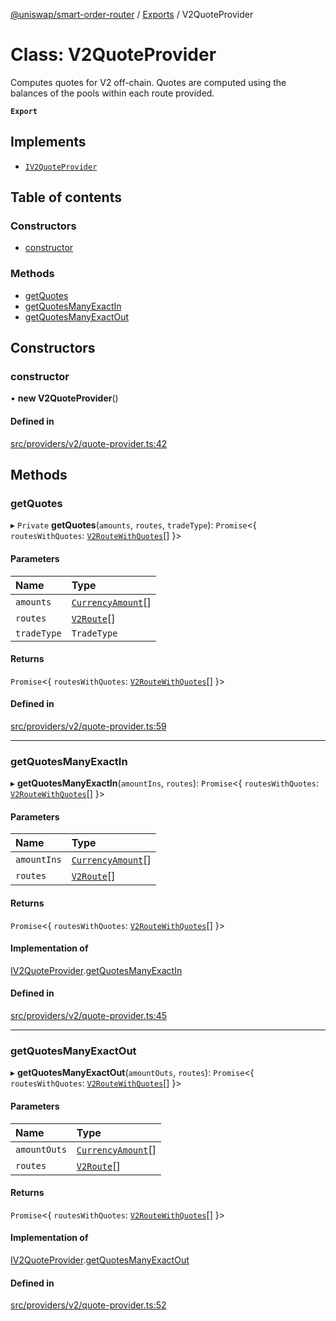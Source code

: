 [@uniswap/smart-order-router](../README.md) / [Exports](../modules.md) / V2QuoteProvider

# Class: V2QuoteProvider

Computes quotes for V2 off-chain. Quotes are computed using the balances
of the pools within each route provided.

**`Export`**

## Implements

- [`IV2QuoteProvider`](../interfaces/IV2QuoteProvider.md)

## Table of contents

### Constructors

- [constructor](V2QuoteProvider.md#constructor)

### Methods

- [getQuotes](V2QuoteProvider.md#getquotes)
- [getQuotesManyExactIn](V2QuoteProvider.md#getquotesmanyexactin)
- [getQuotesManyExactOut](V2QuoteProvider.md#getquotesmanyexactout)

## Constructors

### constructor

• **new V2QuoteProvider**()

#### Defined in

[src/providers/v2/quote-provider.ts:42](https://github.com/Uniswap/smart-order-router/blob/10190c3/src/providers/v2/quote-provider.ts#L42)

## Methods

### getQuotes

▸ `Private` **getQuotes**(`amounts`, `routes`, `tradeType`): `Promise`<{ `routesWithQuotes`: [`V2RouteWithQuotes`](../modules.md#v2routewithquotes)[]  }\>

#### Parameters

| Name | Type |
| :------ | :------ |
| `amounts` | [`CurrencyAmount`](CurrencyAmount.md)[] |
| `routes` | [`V2Route`](V2Route.md)[] |
| `tradeType` | `TradeType` |

#### Returns

`Promise`<{ `routesWithQuotes`: [`V2RouteWithQuotes`](../modules.md#v2routewithquotes)[]  }\>

#### Defined in

[src/providers/v2/quote-provider.ts:59](https://github.com/Uniswap/smart-order-router/blob/10190c3/src/providers/v2/quote-provider.ts#L59)

___

### getQuotesManyExactIn

▸ **getQuotesManyExactIn**(`amountIns`, `routes`): `Promise`<{ `routesWithQuotes`: [`V2RouteWithQuotes`](../modules.md#v2routewithquotes)[]  }\>

#### Parameters

| Name | Type |
| :------ | :------ |
| `amountIns` | [`CurrencyAmount`](CurrencyAmount.md)[] |
| `routes` | [`V2Route`](V2Route.md)[] |

#### Returns

`Promise`<{ `routesWithQuotes`: [`V2RouteWithQuotes`](../modules.md#v2routewithquotes)[]  }\>

#### Implementation of

[IV2QuoteProvider](../interfaces/IV2QuoteProvider.md).[getQuotesManyExactIn](../interfaces/IV2QuoteProvider.md#getquotesmanyexactin)

#### Defined in

[src/providers/v2/quote-provider.ts:45](https://github.com/Uniswap/smart-order-router/blob/10190c3/src/providers/v2/quote-provider.ts#L45)

___

### getQuotesManyExactOut

▸ **getQuotesManyExactOut**(`amountOuts`, `routes`): `Promise`<{ `routesWithQuotes`: [`V2RouteWithQuotes`](../modules.md#v2routewithquotes)[]  }\>

#### Parameters

| Name | Type |
| :------ | :------ |
| `amountOuts` | [`CurrencyAmount`](CurrencyAmount.md)[] |
| `routes` | [`V2Route`](V2Route.md)[] |

#### Returns

`Promise`<{ `routesWithQuotes`: [`V2RouteWithQuotes`](../modules.md#v2routewithquotes)[]  }\>

#### Implementation of

[IV2QuoteProvider](../interfaces/IV2QuoteProvider.md).[getQuotesManyExactOut](../interfaces/IV2QuoteProvider.md#getquotesmanyexactout)

#### Defined in

[src/providers/v2/quote-provider.ts:52](https://github.com/Uniswap/smart-order-router/blob/10190c3/src/providers/v2/quote-provider.ts#L52)
